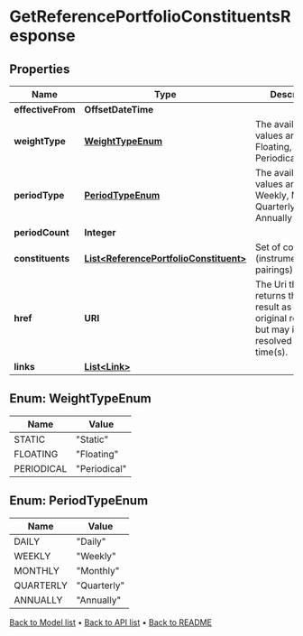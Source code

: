 

# GetReferencePortfolioConstituentsResponse


## Properties

| Name | Type | Description | Notes |
|------------ | ------------- | ------------- | -------------|
|**effectiveFrom** | **OffsetDateTime** |  |  |
|**weightType** | [**WeightTypeEnum**](#WeightTypeEnum) | The available values are: Static, Floating, Periodical |  |
|**periodType** | [**PeriodTypeEnum**](#PeriodTypeEnum) | The available values are: Daily, Weekly, Monthly, Quarterly, Annually |  [optional] |
|**periodCount** | **Integer** |  |  [optional] |
|**constituents** | [**List&lt;ReferencePortfolioConstituent&gt;**](ReferencePortfolioConstituent.md) | Set of constituents (instrument/weight pairings) |  |
|**href** | **URI** | The Uri that returns the same result as the original request,  but may include resolved as at time(s). |  [optional] |
|**links** | [**List&lt;Link&gt;**](Link.md) |  |  [optional] |



## Enum: WeightTypeEnum

| Name | Value |
|---- | -----|
| STATIC | &quot;Static&quot; |
| FLOATING | &quot;Floating&quot; |
| PERIODICAL | &quot;Periodical&quot; |



## Enum: PeriodTypeEnum

| Name | Value |
|---- | -----|
| DAILY | &quot;Daily&quot; |
| WEEKLY | &quot;Weekly&quot; |
| MONTHLY | &quot;Monthly&quot; |
| QUARTERLY | &quot;Quarterly&quot; |
| ANNUALLY | &quot;Annually&quot; |



[Back to Model list](../README.md#documentation-for-models) &#8226; [Back to API list](../README.md#documentation-for-api-endpoints) &#8226; [Back to README](../README.md)


